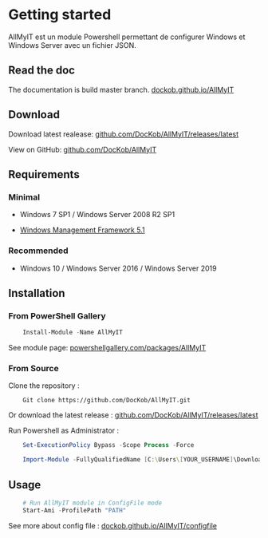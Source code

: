 # Getting started

AllMyIT est un module Powershell permettant de configurer Windows et Windows Server avec un fichier JSON.

## Read the doc

The documentation is build master branch. [dockob.github.io/AllMyIT](https://dockob.github.io/AllMyIT)

## Download

Download latest realease: [github.com/DocKob/AllMyIT/releases/latest](https://github.com/DocKob/AllMyIT/releases/latest)

View on GitHub: [github.com/DocKob/AllMyIT](https://github.com/DocKob/AllMyIT)

## Requirements

### Minimal

- Windows 7 SP1 / Windows Server 2008 R2 SP1

-  [Windows Management Framework 5.1](https://www.microsoft.com/en-us/download/details.aspx?id=54616)

### Recommended

- Windows 10 / Windows Server 2016 / Windows Server 2019

## Installation

### From PowerShell Gallery

```powershell
    Install-Module -Name AllMyIT
```

See module page: [powershellgallery.com/packages/AllMyIT](https://www.powershellgallery.com/packages/AllMyIT)

### From Source

Clone the repository :

```
    Git clone https://github.com/DocKob/AllMyIT.git
```

Or download the latest release : [github.com/DocKob/AllMyIT/releases/latest](https://github.com/DocKob/AllMyIT/releases/latest)

Run Powershell as Administrator :

```powershell
    Set-ExecutionPolicy Bypass -Scope Process -Force

    Import-Module -FullyQualifiedName [C:\Users\[YOUR_USERNAME]\Download\AllMyIT] -Force -Verbose
```

## Usage

```powershell
    # Run AllMyIT module in ConfigFile mode
    Start-Ami -ProfilePath "PATH"
```

See more about config file : [dockob.github.io/AllMyIT/configfile](https://dockob.github.io/AllMyIT/configfile/)